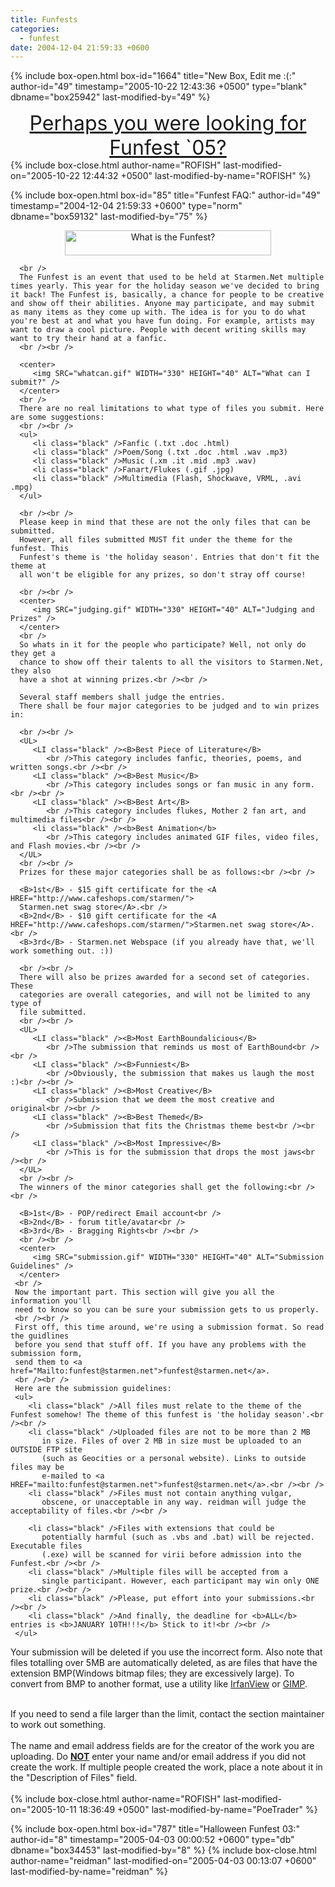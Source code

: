 ```yaml
---
title: Funfests
categories:
  - funfest
date: 2004-12-04 21:59:33 +0600
---
```

{% include box-open.html box-id="1664" title="New Box, Edit me :(:" author-id="49" timestamp="2005-10-22 12:43:36 +0500" type="blank" dbname="box25942" last-modified-by="49" %}
<center><font size="+3"><a href="/funfest05">Perhaps you were looking for Funfest `05?</a></font></center>
{% include box-close.html author-name="ROFISH" last-modified-on="2005-10-22 12:44:32 +0500" last-modified-by-name="ROFISH" %}

{% include box-open.html box-id="85" title="Funfest FAQ:" author-id="49" timestamp="2004-12-04 21:59:33 +0600" type="norm" dbname="box59132" last-modified-by="75" %}
<center>
<img SRC="whatis.gif" WIDTH="330" HEIGHT="40" ALT="What is the Funfest?" />
</center>

      <br />
      The Funfest is an event that used to be held at Starmen.Net multiple times yearly. This year for the holiday season we've decided to bring it back! The Funfest is, basically, a chance for people to be creative and show off their abilities. Anyone may participate, and may submit as many items as they come up with. The idea is for you to do what you're best at and what you have fun doing. For example, artists may want to draw a cool picture. People with decent writing skills may want to try their hand at a fanfic.
      <br /><br />

      <center>
         <img SRC="whatcan.gif" WIDTH="330" HEIGHT="40" ALT="What can I submit?" />
      </center>
      <br />
      There are no real limitations to what type of files you submit. Here are some suggestions:
      <br /><br />
      <ul>
         <li class="black" />Fanfic (.txt .doc .html)
         <li class="black" />Poem/Song (.txt .doc .html .wav .mp3)
         <li class="black" />Music (.xm .it .mid .mp3 .wav)
         <li class="black" />Fanart/Flukes (.gif .jpg)
         <li class="black" />Multimedia (Flash, Shockwave, VRML, .avi .mpg)
      </ul>

      <br /><br />
      Please keep in mind that these are not the only files that can be submitted.
      However, all files submitted MUST fit under the theme for the funfest. This
      Funfest's theme is 'the holiday season'. Entries that don't fit the theme at
      all won't be eligible for any prizes, so don't stray off course!

      <br /><br />
      <center>
         <img SRC="judging.gif" WIDTH="330" HEIGHT="40" ALT="Judging and Prizes" />
      </center>
      <br />
      So whats in it for the people who participate? Well, not only do they get a
      chance to show off their talents to all the visitors to Starmen.Net, they also
      have a shot at winning prizes.<br /><br />

      Several staff members shall judge the entries.
      There shall be four major categories to be judged and to win prizes in:

      <br /><br />
      <UL>
         <LI class="black" /><B>Best Piece of Literature</B>
            <br />This category includes fanfic, theories, poems, and written songs.<br /><br />
         <LI class="black" /><B>Best Music</B>
            <br />This category includes songs or fan music in any form.<br /><br />
         <LI class="black" /><B>Best Art</B>
            <br />This category includes flukes, Mother 2 fan art, and multimedia files<br /><br />
         <li class="black" /><b>Best Animation</b>
            <br />This category includes animated GIF files, video files, and Flash movies.<br /><br />
      </UL>
      <br /><br />
      Prizes for these major categories shall be as follows:<br /><br />

      <B>1st</B> - $15 gift certificate for the <A HREF="http://www.cafeshops.com/starmen/">
      Starmen.net swag store</A>.<br />
      <B>2nd</B> - $10 gift certificate for the <A HREF="http://www.cafeshops.com/starmen/">Starmen.net swag store</A>.<br />
      <B>3rd</B> - Starmen.net Webspace (if you already have that, we'll work something out. :))

      <br /><br />
      There will also be prizes awarded for a second set of categories. These
      categories are overall categories, and will not be limited to any type of
      file submitted.
      <br /><br />
      <UL>
         <LI class="black" /><B>Most EarthBoundalicious</B>
            <br />The submission that reminds us most of EarthBound<br /><br />
         <LI class="black" /><B>Funniest</B>
            <br />Obviously, the submission that makes us laugh the most :)<br /><br />
         <LI class="black" /><B>Most Creative</B>
            <br />Submission that we deem the most creative and original<br /><br />
         <LI class="black" /><B>Best Themed</B>
            <br />Submission that fits the Christmas theme best<br /><br />
         <LI class="black" /><B>Most Impressive</B>
            <br />This is for the submission that drops the most jaws<br /><br />
      </UL>
      <br /><br />
      The winners of the minor categories shall get the following:<br /><br />

      <B>1st</B> - POP/redirect Email account<br />
      <B>2nd</B> - forum title/avatar<br />
      <B>3rd</B> - Bragging Rights<br /><br />
      <br /><br />
      <center>
         <img SRC="submission.gif" WIDTH="330" HEIGHT="40" ALT="Submission Guidelines" />
      </center>
     <br />
     Now the important part. This section will give you all the information you'll
     need to know so you can be sure your submission gets to us properly.
     <br /><br />
     First off, this time around, we're using a submission format. So read the guidlines
     before you send that stuff off. If you have any problems with the submission form,
     send them to <a href="Mailto:funfest@starmen.net">funfest@starmen.net</a>.
     <br /><br />
     Here are the submission guidelines:
     <ul>
        <li class="black" />All files must relate to the theme of the Funfest somehow! The theme of this funfest is 'the holiday season'.<br /><br />
        <li class="black" />Uploaded files are not to be more than 2 MB
           in size. Files of over 2 MB in size must be uploaded to an OUTSIDE FTP site
           (such as Geocities or a personal website). Links to outside files may be
           e-mailed to <a HREF="mailto:funfest@starmen.net">funfest@starmen.net</a>.<br /><br />
        <li class="black" />Files must not contain anything vulgar,
           obscene, or unacceptable in any way. reidman will judge the acceptability of files.<br /><br />

        <li class="black" />Files with extensions that could be
           potentially harmful (such as .vbs and .bat) will be rejected. Executable files
           (.exe) will be scanned for virii before admission into the Funfest.<br /><br />
        <li class="black" />Multiple files will be accepted from a
           single participant. However, each participant may win only ONE prize.<br /><br />
        <li class="black" />Please, put effort into your submissions.<br /><br />
        <li class="black" />And finally, the deadline for <b>ALL</b> entries is <b>JANUARY 10TH!!!</b> Stick to it!<br /><br />
     </ul>

   Your submission will be deleted if you use the incorrect form.  Also note
   that files totalling over 5MB are automatically deleted, as are files that
   have the extension BMP(Windows bitmap files; they are excessively large).
   To convert from BMP to another format, use a utility like
   <a href="http://www.irfanview.com/">IrfanView</a> or <a href="http://gimp.org">GIMP</a>.
   <br /><br />

   If you need to send a file larger than the limit, contact the section
   maintainer to work out something.
   <br /><br />
   The name and email address fields are for the creator of the work you
      are uploading.  Do <b><u>NOT</u></b> enter your name and/or email address if you did not
      create the work.  If multiple people created the work, place a note
      about it in the "Description of Files" field.
<br /><br />
{% include box-close.html author-name="ROFISH" last-modified-on="2005-10-11 18:36:49 +0500" last-modified-by-name="PoeTrader" %}

{% include box-open.html box-id="787" title="Halloween Funfest 03:" author-id="8" timestamp="2005-04-03 00:00:52 +0600" type="db" dbname="box34453" last-modified-by="8" %}
<navigator group="Fanart|Funfest" /><displaytor mode="thumbnail" />
{% include box-close.html author-name="reidman" last-modified-on="2005-04-03 00:13:07 +0600" last-modified-by-name="reidman" %}
